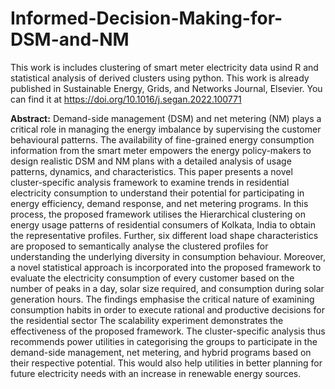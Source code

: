 # Informed-Decision-Making-for-DSM-and-NM
This work is includes clustering of smart meter electricity data usind R and statistical analysis of derived clusters using python.
This work is already published in Sustainable Energy, Grids, and Networks Journal, Elsevier. You can find it at https://doi.org/10.1016/j.segan.2022.100771

**Abstract:** 
Demand-side management (DSM) and net metering (NM) plays a critical role in managing the energy imbalance by supervising the customer behavioural patterns. The availability of fine-grained energy consumption information from the smart meter empowers the energy policy-makers to design realistic DSM and NM plans with a detailed analysis of usage patterns, dynamics, and characteristics. This paper presents a novel cluster-specific analysis framework to examine trends in residential electricity consumption to understand their potential for participating in energy efficiency, demand response, and net metering programs. In this process, the proposed framework utilises the Hierarchical clustering on energy usage patterns of residential consumers of Kolkata, India to obtain the representative profiles. Further, six different load shape characteristics are proposed to semantically analyse the clustered profiles for understanding the underlying diversity in consumption behaviour. Moreover, a novel statistical approach is incorporated into the proposed framework to evaluate the electricity consumption of every customer based on the number of peaks in a day, solar size required, and consumption during solar generation hours. The findings emphasise the critical nature of examining consumption habits in order to execute rational and productive decisions for the residential sector The scalability experiment demonstrates the effectiveness of the proposed framework. The cluster-specific analysis thus recommends power utilities in categorising the groups to participate in the demand-side management, net metering, and hybrid programs based on their respective potential. This would also help utilities in better planning for future electricity needs with an increase in renewable energy sources.
